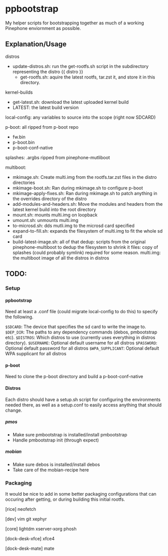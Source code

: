 # ppbootstrap

My helper scripts for bootstrapping together as much of a working Pinephone enviornment as possible.

## Explanation/Usage

distros
  - update-distros.sh: run the get-rootfs.sh script in the subdirectory representing the distro
  {{ distro }}
    - get-rootfs.sh: aquire the latest rootfs, tar.zst it, and store it in this directory.


kernel-builds
  - get-latest.sh: download the latest uploaded kernel build
  - LATEST: the latest build version

local-config: any variables to source into the scope (right now SDCARD)

p-boot: all ripped from p-boot repo
  - fw.bin
  - p-boot.bin
  - p-boot-conf-native

splashes: .argbs ripped from pinephone-mutliboot

multiboot:
  - mkimage.sh: Create multi.img from the rootfs.tar.zst files in the distro directories
  - mkimage-boot.sh: Ran during mkimage.sh to configure p-boot
  - mkimage-apply-fixes.sh: Ran during mkimage.sh to patch anything in the overrides directory of the distro
  - add-modules-and-headers.sh: Move the modules and headers from the latest kernel build into the root directory
  - mount.sh: mounts multi.img on loopback
  - umount.sh: unmounts multi.img
  - to-microsd.sh: dds mutli.img to the microsd card specified
  - expand-to-fill.sh: expands the filesystem of multi.img to fit the whole sd card
  - build-latest-image.sh: all of that
  dedup: scripts from the original pinephone-multiboot to dedup the filesystem to shrink it
  files: copy of splashes (could probably symlink) required for some reason.
  multi.img: the multiboot image of all the distros in distros

## TODO:

### Setup

#### ppbootstrap

Need at least a .conf file (could migrate local-config to do this) to specify the following.

`$SDCARD`: The device that specifies the sd card to write the image to.
`$DEP_DIR`: The paths to any dependency commands (debos, pmbootstrap etc).
`$DISTROS`: Which distros to use (currently uses everything in distros directory).
`$USERNAME`: Optional default username for all distros
`$PASSWORD`: Optional default password for all distros
`$WPA_SUPPLICANT`: Optional default WPA supplicant for all distros

#### p-boot

Need to clone the p-boot directory and build a p-boot-conf-native

#### Distros

Each distro should have a setup.sh script for configuring the environments needed there,
as well as a setup.conf to easily access anything that should change.

##### pmos

- Make sure pmbootstrap is installed/install pmbootstrap
- Handle pmbootstrap init (through expect)

##### mobian

- Make sure debos is installed/install debos
- Take care of the mobian-recipe here

### Packaging

It would be nice to add in some better packaging configurations that can occuring after getting, or during building this initial rootfs.

[rice]
neofetch

[dev]
vim
git
xephyr

[core]
lightdm
xserver-xorg
phosh

[dock-desk-xfce]
xfce4

[dock-desk-mate]
mate

